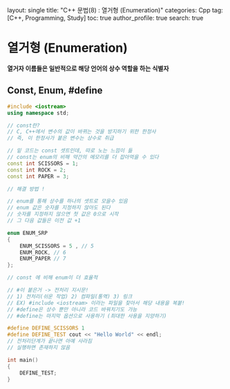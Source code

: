 layout: single
title: "C++ 문법(8) : 열거형 (Enumeration)"
categories: Cpp
tag: [C++, Programming, Study]
toc: true
author_profile: true
search: true

# 열거형 (Enumeration)

**열거자 이름들은 일반적으로 해당 언어의 상수 역할을 하는 식별자**

## Const, Enum, #define

```C++
#include <iostream>
using namespace std;

// const란?
// C, C++에서 변수의 값이 바뀌는 것을 방지하기 위한 한정사
// 즉, 이 한정사가 붙은 변수는 상수로 취급

// 밑 코드는 const 셋트인데, 따로 노는 느낌이 듦
// const는 enum의 비해 약간의 메모리를 더 잡아먹을 수 있다
const int SCISSORS = 1;
const int ROCK = 2;
const int PAPER = 3;

// 해결 방법 !

// enum를 통해 상수를 하나의 셋트로 모을수 있음
// enum 값은 숫자를 지정하지 않아도 된다
// 숫자를 지정하지 않으면 첫 값은 0으로 시작
// 그 다음 값들은 이전 값 +1

enum ENUM_SRP
{
	ENUM_SCISSORS = 5 , // 5
	ENUM_ROCK, // 6
	ENUM_PAPER // 7
};

// const 에 비해 enum이 더 효율적

// #이 붙은거 -> 전처리 지시문!
// 1) 전처리(쉬운 작업) 2) 컴파일(통역) 3) 링크
// EX) #include <iostream> 이라는 파일을 찾아서 해당 내용을 복붙!
// #define은 상수 뿐만 아니라 코드 바꿔치기도 가능
// #define는 마지막 옵션으로 사용하기 (최대한 사용을 지양하기)

#define DEFINE_SCISSORS 1
#define DEFINE_TEST cout << "Hello World" << endl;
// 전처리단계가 끝나면 아예 사라짐
// 실행하면 존재하지 않음

int main()
{
	DEFINE_TEST;
}
```